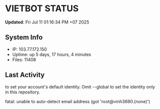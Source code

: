 # VIETBOT STATUS
**Updated**: Fri Jul 11 01:16:34 PM +07 2025

## System Info
- IP: 103.77.172.150
- Uptime: up 5 days, 17 hours, 4 minutes
- Files: 11408

## Last Activity

to set your account's default identity.
Omit --global to set the identity only in this repository.

fatal: unable to auto-detect email address (got 'root@vinh3690.(none)')
